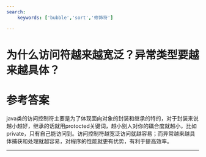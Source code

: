 ```yaml
---
search:
    keywords: ['bubble','sort','修饰符']

---
```



# 为什么访问符越来越宽泛？异常类型要越来越具体？

# 参考答案

java类的访问控制符主要是为了体现面向对象的封装和继承的特的，对于封装来说越小越好，继承的话就用protocted关键词，越小别人对你的耦合度就越小，比如private，只有自己能访问到。访问控制符越宽泛访问就越容易；而异常越来越具体捕获和处理就越容易，对程序的性能就更有优势，有利于提高效率。

---
